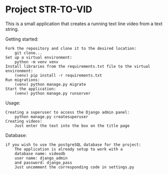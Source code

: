 # Project STR-TO-VID
This is a small application that creates a running text line video from a text string.

Getting started:
```
Fork the repository and clone it to the desired location:
    git clone...
Set up a virtual environment:
    python -m venv venv
Install libraries from the requirements.txt file to the virtual environment:
    (venv) pip install -r requirements.txt
Run migrations:
    (venv) python manage.py migrate
Start the application:
    (venv) python manage.py runserver
```

Usage:
```
Creating a superuser to access the Django admin panel:
    python manage.py createsuperuser
Creating videos:
    Just enter the text into the box on the title page
```
Database:
```
if you wish to use the postgreSQL database for the project:
    The application is already setup to work with a
    database name: videodb
    user name: django_admin
    and password: django_pass
    Just uncomment the corresponding code in settings.py
```

